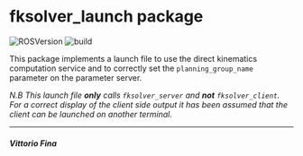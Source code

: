 # fksolver_launch package

![ROSVersion](https://img.shields.io/badge/ROS-melodic-blue)
![build](https://img.shields.io/badge/build-passed-success)

This package implements a launch file to use the direct kinematics computation service and to correctly set the ```planning_group_name``` parameter on the parameter server.

*N.B This launch file **only** calls ```fksolver_server``` and **not** ```fksolver_client```. For a correct display of the client side output it has been assumed that the client can be launched on another terminal.*
___
##### Vittorio Fina